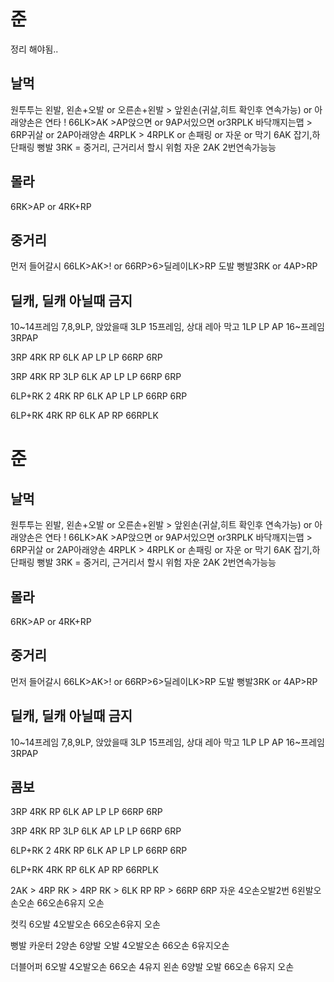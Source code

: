 # 준

정리 해야됨..

## 날먹
 원투투는 왼발, 왼손+오발 or 오른손+왼발 > 앞왼손(귀살,히트 확인후 연속가능) or 아래양손은 연타
 ! 66LK>AK >AP앉으면 or 9AP서있으면 or3RPLK 바닥깨지는맵 > 6RP귀살 or 2AP아래양손
 4RPLK > 4RPLK or 손패링 or 자운 or 막기
 6AK 잡기,하단패링
 뻥발 3RK = 중거리, 근거리서 할시 위험
 자운 2AK 2번연속가능능

## 몰라
 6RK>AP or 4RK+RP


## 중거리
 먼저 들어갈시 66LK>AK>! or 66RP>6>딜레이LK>RP
 도발 뻥발3RK or 4AP>RP

## 딜캐, 딜캐 아닐때 금지
 10~14프레임 7,8,9LP, 앉았을때 3LP
 15프레임, 상대 레아 막고 1LP LP AP
 16~프레임 3RPAP

3RP 4RK RP 6LK AP LP LP 66RP 6RP

3RP 4RK RP 3LP 6LK AP LP LP 66RP 6RP

6LP+RK 2 4RK RP 6LK AP LP LP 66RP 6RP

6LP+RK 4RK RP 6LK AP RP 66RPLK

# 준

## 날먹
 원투투는 왼발, 왼손+오발 or 오른손+왼발 > 앞왼손(귀살,히트 확인후 연속가능) or 아래양손은 연타
 ! 66LK>AK >AP앉으면 or 9AP서있으면 or3RPLK 바닥깨지는맵 > 6RP귀살 or 2AP아래양손
 4RPLK > 4RPLK or 손패링 or 자운 or 막기
 6AK 잡기,하단패링
 뻥발 3RK = 중거리, 근거리서 할시 위험
 자운 2AK 2번연속가능능

## 몰라
 6RK>AP or 4RK+RP


## 중거리
 먼저 들어갈시 66LK>AK>! or 66RP>6>딜레이LK>RP
 도발 뻥발3RK or 4AP>RP

## 딜캐, 딜캐 아닐때 금지
 10~14프레임 7,8,9LP, 앉았을때 3LP
 15프레임, 상대 레아 막고 1LP LP AP
 16~프레임 3RPAP

## 콤보
 3RP 4RK RP 6LK AP LP LP 66RP 6RP

 3RP 4RK RP 3LP 6LK AP LP LP 66RP 6RP

 6LP+RK 2 4RK RP 6LK AP LP LP 66RP 6RP

 6LP+RK 4RK RP 6LK AP RP 66RPLK

 2AK > 4RP RK > 4RP RK > 6LK RP RP > 66RP 6RP 자운 4오손오발2번 6왼발오손오손 66오손6유지 오손

 컷킥 6오발 4오발오손 66오손6유지 오손

 뻥발 카운터 2양손 6양발 오발 4오발오손 66오손 6유지오손

 더블어퍼 6오발 4오발오손 66오손 4유지 왼손 6양발 오발 66오손 6유지 오손
